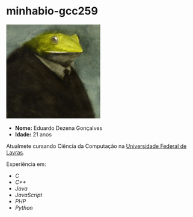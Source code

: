 # minhabio-gcc259

![Sapo de Terno](SapoDeTerno.jpg)

+ **Nome:** Eduardo Dezena Gonçalves
+ **Idade:** 21 anos

Atualmete cursando Ciência da Computação na [Universidade Federal de Lavras](https://ufla.br/).

Experiência em:

- *C*
- *C++*
- *Java*
- *JavaScript*
- *PHP*
- *Python*